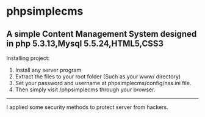 phpsimplecms
============

A simple Content Management System designed in php 5.3.13,Mysql 5.5.24,HTML5,CSS3
---------------------------------------------------------------------------------------

Installing project:

1. Install any server program
2. Extract the files to your root folder (Such as your www/ directory)
3. Set your password and username at phpsimplecms/config/nss.ini file.
4. Then simply visit <root>/phpsimplecms through your browser.


----------------------------------------------------------------------------------------

I applied some security methods to protect server from hackers.
